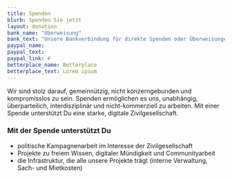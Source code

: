 ```yaml
---
title: Spenden
blurb: Spenden Sie jetzt
layout: donation
bank_name: "Überweisung"
bank_text: "Unsere Bankverbindung für direkte Spenden oder Überweisungen und Daueraufträge ist:"
paypal_name: 
paypal_text: 
paypal_link: #
betterplace_name: Betterplace
betterplace_text: Lorem ipsum
---
```


Wir sind stolz darauf, gemeinnützig, nicht konzerngebunden und kompromisslos zu sein. Spenden ermöglichen es uns, unabhängig, überparteilich, interdisziplinär und nicht-kommerziell zu arbeiten. Mit einer Spende unterstützt Du eine starke, digitale Zivilgesellschaft.

### Mit der Spende unterstützt Du

- politische Kampagnenarbeit im Interesse der Zivilgesellschaft
- Projekte zu freiem Wissen, digitaler Mündigkeit und Communityarbeit
- die Infrastruktur, die alle unsere Projekte trägt (interne Verwaltung, Sach- und Mietkosten)
